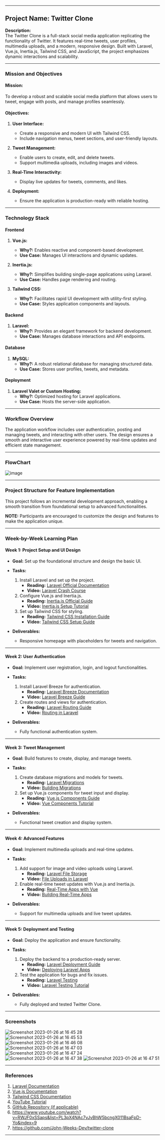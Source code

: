 

---

## **Project Name:** Twitter Clone

**Description:**  
The Twitter Clone is a full-stack social media application replicating the functionality of Twitter. It features real-time tweets, user profiles, multimedia uploads, and a modern, responsive design. Built with Laravel, Vue.js, Inertia.js, Tailwind CSS, and JavaScript, the project emphasizes dynamic interactions and scalability.

---

### **Mission and Objectives**

#### **Mission:**  
To develop a robust and scalable social media platform that allows users to tweet, engage with posts, and manage profiles seamlessly.

#### **Objectives:**  
1. **User Interface:**  
   - Create a responsive and modern UI with Tailwind CSS.  
   - Include navigation menus, tweet sections, and user-friendly layouts.  

2. **Tweet Management:**  
   - Enable users to create, edit, and delete tweets.  
   - Support multimedia uploads, including images and videos.  

3. **Real-Time Interactivity:**  
   - Display live updates for tweets, comments, and likes.  

4. **Deployment:**  
   - Ensure the application is production-ready with reliable hosting.

---

### **Technology Stack**

#### **Frontend**  
1. **Vue.js:**  
   - **Why?:** Enables reactive and component-based development.  
   - **Use Case:** Manages UI interactions and dynamic updates.  

2. **Inertia.js:**  
   - **Why?:** Simplifies building single-page applications using Laravel.  
   - **Use Case:** Handles page rendering and routing.  

3. **Tailwind CSS:**  
   - **Why?:** Facilitates rapid UI development with utility-first styling.  
   - **Use Case:** Styles application components and layouts.

#### **Backend**  
1. **Laravel:**  
   - **Why?:** Provides an elegant framework for backend development.  
   - **Use Case:** Manages database interactions and API endpoints.

#### **Database**  
1. **MySQL:**  
   - **Why?:** A robust relational database for managing structured data.  
   - **Use Case:** Stores user profiles, tweets, and metadata.  

#### **Deployment**  
1. **Laravel Valet or Custom Hosting:**  
   - **Why?:** Optimized hosting for Laravel applications.  
   - **Use Case:** Hosts the server-side application.  

---

### **Workflow Overview**  
The application workflow includes user authentication, posting and managing tweets, and interacting with other users. The design ensures a smooth and interactive user experience powered by real-time updates and efficient state management.

---

### **FlowChart**  
![image](https://github.com/user-attachments/assets/c88df6af-9663-47fc-8b57-e52d774e8cf8)

---

### **Project Structure for Feature Implementation**  
This project follows an incremental development approach, enabling a smooth transition from foundational setup to advanced functionalities.

**NOTE:** Participants are encouraged to customize the design and features to make the application unique.

---

### **Week-by-Week Learning Plan**

#### **Week 1: Project Setup and UI Design**
- **Goal:** Set up the foundational structure and design the basic UI.

- **Tasks:**
  1. Install Laravel and set up the project.  
     - **Reading:** [Laravel Official Documentation](https://laravel.com/docs/10.x/installation)  
     - **Video:** [Laravel Crash Course](https://www.youtube.com/watch?v=RWJF0xSSaps)  
  2. Configure Vue.js and Inertia.js.  
     - **Reading:** [Inertia.js Official Guide](https://inertiajs.com/)  
     - **Video:** [Inertia.js Setup Tutorial](https://www.youtube.com/watch?v=RWJF0xSSaps)  
  3. Set up Tailwind CSS for styling.  
     - **Reading:** [Tailwind CSS Installation Guide](https://tailwindcss.com/docs/installation)  
     - **Video:** [Tailwind CSS Setup Guide](https://www.youtube.com/watch?v=UBOj6rqRUME)  

- **Deliverables:**  
  - Responsive homepage with placeholders for tweets and navigation.

---

#### **Week 2: User Authentication**
- **Goal:** Implement user registration, login, and logout functionalities.

- **Tasks:**  
  1. Install Laravel Breeze for authentication.  
     - **Reading:** [Laravel Breeze Documentation](https://laravel.com/docs/10.x/starter-kits#laravel-breeze)  
     - **Video:** [Laravel Breeze Guide](https://www.youtube.com/watch?v=RWJF0xSSaps)  
  2. Create routes and views for authentication.  
     - **Reading:** [Laravel Routing Guide](https://laravel.com/docs/10.x/routing)  
     - **Video:** [Routing in Laravel](https://www.youtube.com/watch?v=RWJF0xSSaps)  

- **Deliverables:**  
  - Fully functional authentication system.

---

#### **Week 3: Tweet Management**
- **Goal:** Build features to create, display, and manage tweets.

- **Tasks:**  
  1. Create database migrations and models for tweets.  
     - **Reading:** [Laravel Migrations](https://laravel.com/docs/10.x/migrations)  
     - **Video:** [Building Migrations](https://www.youtube.com/watch?v=RWJF0xSSaps)  
  2. Set up Vue.js components for tweet input and display.  
     - **Reading:** [Vue.js Components Guide](https://vuejs.org/guide/essentials/component-basics.html)  
     - **Video:** [Vue Components Tutorial](https://www.youtube.com/watch?v=RWJF0xSSaps)  

- **Deliverables:**  
  - Functional tweet creation and display system.

---

#### **Week 4: Advanced Features**
- **Goal:** Implement multimedia uploads and real-time updates.

- **Tasks:**  
  1. Add support for image and video uploads using Laravel.  
     - **Reading:** [Laravel File Storage](https://laravel.com/docs/10.x/filesystem)  
     - **Video:** [File Uploads in Laravel](https://www.youtube.com/watch?v=RWJF0xSSaps)  
  2. Enable real-time tweet updates with Vue.js and Inertia.js.  
     - **Reading:** [Real-Time Apps with Vue](https://vuejs.org/guide/scaling-up/state-management.html)  
     - **Video:** [Building Real-Time Apps](https://www.youtube.com/watch?v=RWJF0xSSaps)  

- **Deliverables:**  
  - Support for multimedia uploads and live tweet updates.

---

#### **Week 5: Deployment and Testing**
- **Goal:** Deploy the application and ensure functionality.

- **Tasks:**  
  1. Deploy the backend to a production-ready server.  
     - **Reading:** [Laravel Deployment Guide](https://laravel.com/docs/10.x/deployment)  
     - **Video:** [Deploying Laravel Apps](https://www.youtube.com/watch?v=RWJF0xSSaps)  
  2. Test the application for bugs and fix issues.  
     - **Reading:** [Laravel Testing](https://laravel.com/docs/10.x/testing)  
     - **Video:** [Laravel Testing Tutorial](https://www.youtube.com/watch?v=RWJF0xSSaps)  

- **Deliverables:**  
  - Fully deployed and tested Twitter Clone.

---

### **Screenshots**  
![Screenshot 2023-01-26 at 16 45 28](https://user-images.githubusercontent.com/108229029/214846914-799dd1dd-a063-4a39-b41f-0c18d1ff365c.png)
![Screenshot 2023-01-26 at 16 45 53](https://user-images.githubusercontent.com/108229029/214846904-a4e3cbfe-dd24-451c-b0ba-79f6068283e3.png)
![Screenshot 2023-01-26 at 16 46 08](https://user-images.githubusercontent.com/108229029/214846901-27368967-7f5a-4acf-91c9-8d4dad756fae.png)
![Screenshot 2023-01-26 at 16 47 03](https://user-images.githubusercontent.com/108229029/214846892-3bed7033-c600-4161-87c9-ee18fe06e6c3.png)
![Screenshot 2023-01-26 at 16 47 24](https://user-images.githubusercontent.com/108229029/214846886-e401fbda-746a-4a6d-9e56-a2e75ab54873.png)
![Screenshot 2023-01-26 at 16 47 38](https://user-images.githubusercontent.com/108229029/214846882-c3ed31ad-6898-4ac7-96a7-2ff2daa35ae7.png)
![Screenshot 2023-01-26 at 16 47 51](https://user-images.githubusercontent.com/108229029/214846876-bfeb7762-c316-404b-b832-ceb967b97005.png)


---

### **References**  
1. [Laravel Documentation](https://laravel.com/docs/10.x)  
2. [Vue.js Documentation](https://vuejs.org/guide/introduction.html)  
3. [Tailwind CSS Documentation](https://tailwindcss.com/docs/installation)  
4. [YouTube Tutorial](https://www.youtube.com/watch?v=RWJF0xSSaps)
5. [GitHub Repository (if applicable)](https://github.com/sample-repo/twitter-clone)
6. https://www.youtube.com/watch?v=RWJF0xSSaps&list=PL3pX4NAc7vJvBhW5bcngX011BsaFpD-Yo&index=9
7. https://github.com/John-Weeks-Dev/twitter-clone

---
